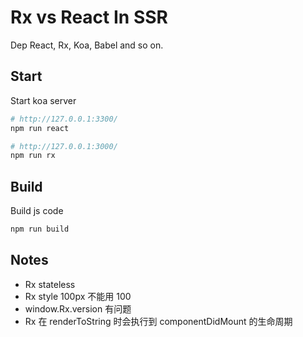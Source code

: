 
# Rx vs React In SSR

Dep React, Rx, Koa, Babel and so on.

## Start

Start koa server

```bash
# http://127.0.0.1:3300/
npm run react

# http://127.0.0.1:3000/
npm run rx
```

## Build

Build js code

```bash
npm run build
```

## Notes

- Rx stateless
- Rx style 100px 不能用 100
- window.Rx.version 有问题
- Rx 在 renderToString 时会执行到 componentDidMount 的生命周期